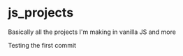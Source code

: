# js_projects
Basically all the projects I'm making in vanilla JS and more




Testing the first commit